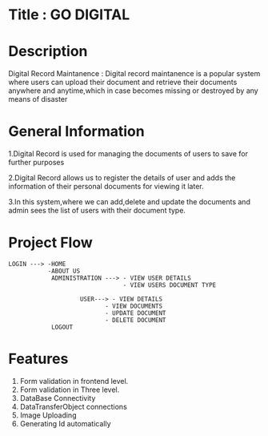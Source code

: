 # Title : GO DIGITAL


# Description

Digital Record Maintanence :
        Digital record maintanence is a popular system where users can upload their document and retrieve their documents anywhere and anytime,which in case becomes missing or destroyed by any means of disaster
	
# General Information
1.Digital Record is used for managing the documents of users to save for further purposes

2.Digital Record allows us to register the details of user and adds the information of their personal documents for viewing it later.

3.In this system,where  we can add,delete and update the documents and admin sees the list of users with their document type.

# Project Flow

    LOGIN ---> -HOME 
               -ABOUT US
                ADMINISTRATION ---> - VIEW USER DETAILS
                                    - VIEW USERS DOCUMENT TYPE
                                                                									
					    USER---> - VIEW DETAILS
                               - VIEW DOCUMENTS
                               - UPDATE DOCUMENT
                               - DELETE DOCUMENT
                LOGOUT


# Features

1. Form validation in frontend level.
2. Form validation in Three level.
3. DataBase Connectivity
4. DataTransferObject connections
5. Image Uploading 
6. Generating Id automatically
 
